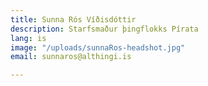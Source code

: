 ```yaml
---
title: Sunna Rós Víðisdóttir
description: Starfsmaður þingflokks Pírata
lang: is
image: "/uploads/sunnaRos-headshot.jpg"
email: sunnaros@althingi.is

---
```

